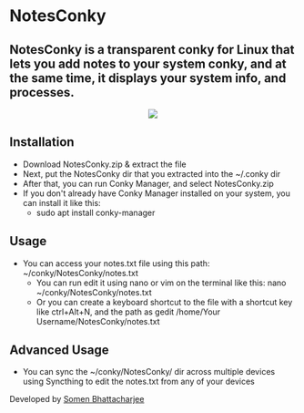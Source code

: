 # NotesConky
## NotesConky is a transparent conky for Linux that lets you add notes to your system conky, and at the same time, it displays your system info, and processes. 

<p align="center">
<img src="https://github.com/somen3/NotesConky/assets/92948254/b3dde05a-c271-4af4-85bd-48448ea31493">
</p>

## Installation

- Download NotesConky.zip & extract the file
- Next, put the NotesConky dir that you extracted into the ~/.conky dir
- After that, you can run Conky Manager, and select NotesConky.zip
- If you don't already have Conky Manager installed on your system, you can install it like this:
  - sudo apt install conky-manager
  
## Usage

- You can access your notes.txt file using this path: ~/conky/NotesConky/notes.txt
  - You can run edit it using nano or vim on the terminal like this: nano ~/conky/NotesConky/notes.txt
  - Or you can create a keyboard shortcut to the file with a shortcut key like ctrl+Alt+N, and the path as gedit /home/Your Username/NotesConky/notes.txt 

## Advanced Usage

- You can sync the ~/conky/NotesConky/ dir across multiple devices using Syncthing to edit the notes.txt from any of your devices
 
 Developed by [Somen Bhattacharjee](https://github.com/somen3/)
